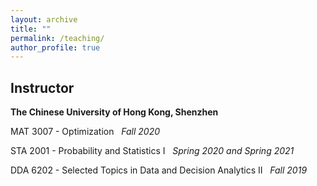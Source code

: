 ```yaml
---
layout: archive
title: ""
permalink: /teaching/
author_profile: true
---
```


Instructor
---
**The Chinese University of Hong Kong, Shenzhen**

MAT 3007 - Optimization   &nbsp; *Fall 2020*

STA 2001 - Probability and Statistics I &nbsp;  *Spring 2020 and Spring 2021*

DDA 6202 - Selected Topics in Data and Decision Analytics II  &nbsp;  *Fall 2019*
